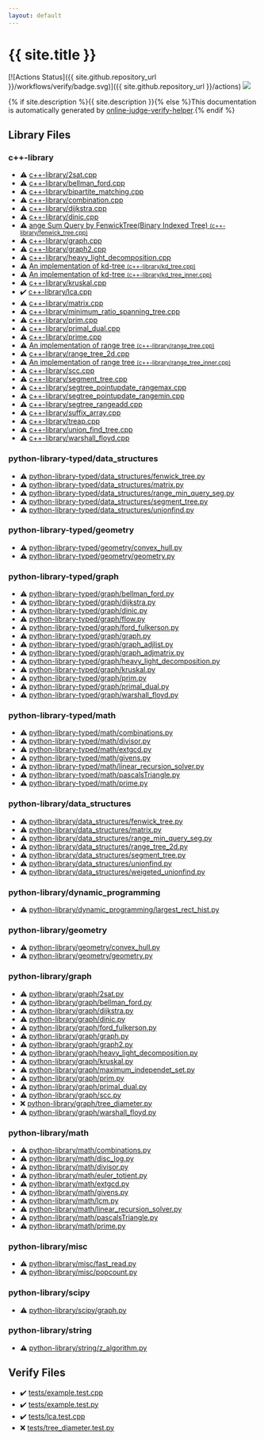 ```yaml
---
layout: default
---
```


<!-- mathjax config similar to math.stackexchange -->
<script type="text/javascript" async
  src="https://cdnjs.cloudflare.com/ajax/libs/mathjax/2.7.5/MathJax.js?config=TeX-MML-AM_CHTML">
</script>
<script type="text/x-mathjax-config">
  MathJax.Hub.Config({
    TeX: { equationNumbers: { autoNumber: "AMS" }},
    tex2jax: {
      inlineMath: [ ['$','$'] ],
      processEscapes: true
    },
    "HTML-CSS": { matchFontHeight: false },
    displayAlign: "left",
    displayIndent: "2em"
  });
</script>

<script type="text/javascript" src="https://cdnjs.cloudflare.com/ajax/libs/jquery/3.4.1/jquery.min.js"></script>
<script src="https://cdn.jsdelivr.net/npm/jquery-balloon-js@1.1.2/jquery.balloon.min.js" integrity="sha256-ZEYs9VrgAeNuPvs15E39OsyOJaIkXEEt10fzxJ20+2I=" crossorigin="anonymous"></script>
<script type="text/javascript" src="assets/js/copy-button.js"></script>
<link rel="stylesheet" href="assets/css/copy-button.css" />


# {{ site.title }}

[![Actions Status]({{ site.github.repository_url }}/workflows/verify/badge.svg)]({{ site.github.repository_url }}/actions)
<a href="{{ site.github.repository_url }}"><img src="https://img.shields.io/github/last-commit/{{ site.github.owner_name }}/{{ site.github.repository_name }}" /></a>

{% if site.description %}{{ site.description }}{% else %}This documentation is automatically generated by <a href="https://github.com/kmyk/online-judge-verify-helper">online-judge-verify-helper</a>.{% endif %}

## Library Files

<div id="97d0d85922e0aae2441e69f2870930aa"></div>

### c++-library

* :warning: <a href="library/c++-library/2sat.cpp.html">c++-library/2sat.cpp</a>
* :warning: <a href="library/c++-library/bellman_ford.cpp.html">c++-library/bellman_ford.cpp</a>
* :warning: <a href="library/c++-library/bipartite_matching.cpp.html">c++-library/bipartite_matching.cpp</a>
* :warning: <a href="library/c++-library/combination.cpp.html">c++-library/combination.cpp</a>
* :warning: <a href="library/c++-library/dijkstra.cpp.html">c++-library/dijkstra.cpp</a>
* :warning: <a href="library/c++-library/dinic.cpp.html">c++-library/dinic.cpp</a>
* :warning: <a href="library/c++-library/fenwick_tree.cpp.html">ange Sum Query by FenwickTree(Binary Indexed Tree) <small>(c++-library/fenwick_tree.cpp)</small></a>
* :warning: <a href="library/c++-library/graph.cpp.html">c++-library/graph.cpp</a>
* :warning: <a href="library/c++-library/graph2.cpp.html">c++-library/graph2.cpp</a>
* :warning: <a href="library/c++-library/heavy_light_decomposition.cpp.html">c++-library/heavy_light_decomposition.cpp</a>
* :warning: <a href="library/c++-library/kd_tree.cpp.html">An implementation of kd-tree <small>(c++-library/kd_tree.cpp)</small></a>
* :warning: <a href="library/c++-library/kd_tree_inner.cpp.html">An implementation of kd-tree <small>(c++-library/kd_tree_inner.cpp)</small></a>
* :warning: <a href="library/c++-library/kruskal.cpp.html">c++-library/kruskal.cpp</a>
* :heavy_check_mark: <a href="library/c++-library/lca.cpp.html">c++-library/lca.cpp</a>
* :warning: <a href="library/c++-library/matrix.cpp.html">c++-library/matrix.cpp</a>
* :warning: <a href="library/c++-library/minimum_ratio_spanning_tree.cpp.html">c++-library/minimum_ratio_spanning_tree.cpp</a>
* :warning: <a href="library/c++-library/prim.cpp.html">c++-library/prim.cpp</a>
* :warning: <a href="library/c++-library/primal_dual.cpp.html">c++-library/primal_dual.cpp</a>
* :warning: <a href="library/c++-library/prime.cpp.html">c++-library/prime.cpp</a>
* :warning: <a href="library/c++-library/range_tree.cpp.html">An implementation of range tree <small>(c++-library/range_tree.cpp)</small></a>
* :warning: <a href="library/c++-library/range_tree_2d.cpp.html">c++-library/range_tree_2d.cpp</a>
* :warning: <a href="library/c++-library/range_tree_inner.cpp.html">An implementation of range tree <small>(c++-library/range_tree_inner.cpp)</small></a>
* :warning: <a href="library/c++-library/scc.cpp.html">c++-library/scc.cpp</a>
* :warning: <a href="library/c++-library/segment_tree.cpp.html">c++-library/segment_tree.cpp</a>
* :warning: <a href="library/c++-library/segtree_pointupdate_rangemax.cpp.html">c++-library/segtree_pointupdate_rangemax.cpp</a>
* :warning: <a href="library/c++-library/segtree_pointupdate_rangemin.cpp.html">c++-library/segtree_pointupdate_rangemin.cpp</a>
* :warning: <a href="library/c++-library/segtree_rangeadd.cpp.html">c++-library/segtree_rangeadd.cpp</a>
* :warning: <a href="library/c++-library/suffix_array.cpp.html">c++-library/suffix_array.cpp</a>
* :warning: <a href="library/c++-library/treap.cpp.html">c++-library/treap.cpp</a>
* :warning: <a href="library/c++-library/union_find_tree.cpp.html">c++-library/union_find_tree.cpp</a>
* :warning: <a href="library/c++-library/warshall_floyd.cpp.html">c++-library/warshall_floyd.cpp</a>


<div id="6b6ed370883cf5e19f314c91b85981e1"></div>

### python-library-typed/data_structures

* :warning: <a href="library/python-library-typed/data_structures/fenwick_tree.py.html">python-library-typed/data_structures/fenwick_tree.py</a>
* :warning: <a href="library/python-library-typed/data_structures/matrix.py.html">python-library-typed/data_structures/matrix.py</a>
* :warning: <a href="library/python-library-typed/data_structures/range_min_query_seg.py.html">python-library-typed/data_structures/range_min_query_seg.py</a>
* :warning: <a href="library/python-library-typed/data_structures/segment_tree.py.html">python-library-typed/data_structures/segment_tree.py</a>
* :warning: <a href="library/python-library-typed/data_structures/unionfind.py.html">python-library-typed/data_structures/unionfind.py</a>


<div id="362eb0c8573cbac55db6708003e9cc16"></div>

### python-library-typed/geometry

* :warning: <a href="library/python-library-typed/geometry/convex_hull.py.html">python-library-typed/geometry/convex_hull.py</a>
* :warning: <a href="library/python-library-typed/geometry/geometry.py.html">python-library-typed/geometry/geometry.py</a>


<div id="e3e389e7cc07e0499572b6cf762b37a8"></div>

### python-library-typed/graph

* :warning: <a href="library/python-library-typed/graph/bellman_ford.py.html">python-library-typed/graph/bellman_ford.py</a>
* :warning: <a href="library/python-library-typed/graph/dijkstra.py.html">python-library-typed/graph/dijkstra.py</a>
* :warning: <a href="library/python-library-typed/graph/dinic.py.html">python-library-typed/graph/dinic.py</a>
* :warning: <a href="library/python-library-typed/graph/flow.py.html">python-library-typed/graph/flow.py</a>
* :warning: <a href="library/python-library-typed/graph/ford_fulkerson.py.html">python-library-typed/graph/ford_fulkerson.py</a>
* :warning: <a href="library/python-library-typed/graph/graph.py.html">python-library-typed/graph/graph.py</a>
* :warning: <a href="library/python-library-typed/graph/graph_adjlist.py.html">python-library-typed/graph/graph_adjlist.py</a>
* :warning: <a href="library/python-library-typed/graph/graph_adjmatrix.py.html">python-library-typed/graph/graph_adjmatrix.py</a>
* :warning: <a href="library/python-library-typed/graph/heavy_light_decomposition.py.html">python-library-typed/graph/heavy_light_decomposition.py</a>
* :warning: <a href="library/python-library-typed/graph/kruskal.py.html">python-library-typed/graph/kruskal.py</a>
* :warning: <a href="library/python-library-typed/graph/prim.py.html">python-library-typed/graph/prim.py</a>
* :warning: <a href="library/python-library-typed/graph/primal_dual.py.html">python-library-typed/graph/primal_dual.py</a>
* :warning: <a href="library/python-library-typed/graph/warshall_floyd.py.html">python-library-typed/graph/warshall_floyd.py</a>


<div id="8b4dc7452502e65c8228aefdf8d64463"></div>

### python-library-typed/math

* :warning: <a href="library/python-library-typed/math/combinations.py.html">python-library-typed/math/combinations.py</a>
* :warning: <a href="library/python-library-typed/math/divisor.py.html">python-library-typed/math/divisor.py</a>
* :warning: <a href="library/python-library-typed/math/extgcd.py.html">python-library-typed/math/extgcd.py</a>
* :warning: <a href="library/python-library-typed/math/givens.py.html">python-library-typed/math/givens.py</a>
* :warning: <a href="library/python-library-typed/math/linear_recursion_solver.py.html">python-library-typed/math/linear_recursion_solver.py</a>
* :warning: <a href="library/python-library-typed/math/pascalsTriangle.py.html">python-library-typed/math/pascalsTriangle.py</a>
* :warning: <a href="library/python-library-typed/math/prime.py.html">python-library-typed/math/prime.py</a>


<div id="74e532415b57ead1fa84cab4b59648ab"></div>

### python-library/data_structures

* :warning: <a href="library/python-library/data_structures/fenwick_tree.py.html">python-library/data_structures/fenwick_tree.py</a>
* :warning: <a href="library/python-library/data_structures/matrix.py.html">python-library/data_structures/matrix.py</a>
* :warning: <a href="library/python-library/data_structures/range_min_query_seg.py.html">python-library/data_structures/range_min_query_seg.py</a>
* :warning: <a href="library/python-library/data_structures/range_tree_2d.py.html">python-library/data_structures/range_tree_2d.py</a>
* :warning: <a href="library/python-library/data_structures/segment_tree.py.html">python-library/data_structures/segment_tree.py</a>
* :warning: <a href="library/python-library/data_structures/unionfind.py.html">python-library/data_structures/unionfind.py</a>
* :warning: <a href="library/python-library/data_structures/weigeted_unionfind.py.html">python-library/data_structures/weigeted_unionfind.py</a>


<div id="a66ffaceba6863a028d14d6df0083249"></div>

### python-library/dynamic_programming

* :warning: <a href="library/python-library/dynamic_programming/largest_rect_hist.py.html">python-library/dynamic_programming/largest_rect_hist.py</a>


<div id="8b00af06c63bb9f57bebf2afb4b3906b"></div>

### python-library/geometry

* :warning: <a href="library/python-library/geometry/convex_hull.py.html">python-library/geometry/convex_hull.py</a>
* :warning: <a href="library/python-library/geometry/geometry.py.html">python-library/geometry/geometry.py</a>


<div id="5d2e77d5b1ea9b487eb85cc662584fbc"></div>

### python-library/graph

* :warning: <a href="library/python-library/graph/2sat.py.html">python-library/graph/2sat.py</a>
* :warning: <a href="library/python-library/graph/bellman_ford.py.html">python-library/graph/bellman_ford.py</a>
* :warning: <a href="library/python-library/graph/dijkstra.py.html">python-library/graph/dijkstra.py</a>
* :warning: <a href="library/python-library/graph/dinic.py.html">python-library/graph/dinic.py</a>
* :warning: <a href="library/python-library/graph/ford_fulkerson.py.html">python-library/graph/ford_fulkerson.py</a>
* :warning: <a href="library/python-library/graph/graph.py.html">python-library/graph/graph.py</a>
* :warning: <a href="library/python-library/graph/graph2.py.html">python-library/graph/graph2.py</a>
* :warning: <a href="library/python-library/graph/heavy_light_decomposition.py.html">python-library/graph/heavy_light_decomposition.py</a>
* :warning: <a href="library/python-library/graph/kruskal.py.html">python-library/graph/kruskal.py</a>
* :warning: <a href="library/python-library/graph/maximum_independet_set.py.html">python-library/graph/maximum_independet_set.py</a>
* :warning: <a href="library/python-library/graph/prim.py.html">python-library/graph/prim.py</a>
* :warning: <a href="library/python-library/graph/primal_dual.py.html">python-library/graph/primal_dual.py</a>
* :warning: <a href="library/python-library/graph/scc.py.html">python-library/graph/scc.py</a>
* :x: <a href="library/python-library/graph/tree_diameter.py.html">python-library/graph/tree_diameter.py</a>
* :warning: <a href="library/python-library/graph/warshall_floyd.py.html">python-library/graph/warshall_floyd.py</a>


<div id="46135b5961b59dd324f9733fc6b28247"></div>

### python-library/math

* :warning: <a href="library/python-library/math/combinations.py.html">python-library/math/combinations.py</a>
* :warning: <a href="library/python-library/math/disc_log.py.html">python-library/math/disc_log.py</a>
* :warning: <a href="library/python-library/math/divisor.py.html">python-library/math/divisor.py</a>
* :warning: <a href="library/python-library/math/euler_totient.py.html">python-library/math/euler_totient.py</a>
* :warning: <a href="library/python-library/math/extgcd.py.html">python-library/math/extgcd.py</a>
* :warning: <a href="library/python-library/math/givens.py.html">python-library/math/givens.py</a>
* :warning: <a href="library/python-library/math/lcm.py.html">python-library/math/lcm.py</a>
* :warning: <a href="library/python-library/math/linear_recursion_solver.py.html">python-library/math/linear_recursion_solver.py</a>
* :warning: <a href="library/python-library/math/pascalsTriangle.py.html">python-library/math/pascalsTriangle.py</a>
* :warning: <a href="library/python-library/math/prime.py.html">python-library/math/prime.py</a>


<div id="0ad0b90d383372c767b781efcac52745"></div>

### python-library/misc

* :warning: <a href="library/python-library/misc/fast_read.py.html">python-library/misc/fast_read.py</a>
* :warning: <a href="library/python-library/misc/popcount.py.html">python-library/misc/popcount.py</a>


<div id="0ee47a817fbae871c6e027eface9d723"></div>

### python-library/scipy

* :warning: <a href="library/python-library/scipy/graph.py.html">python-library/scipy/graph.py</a>


<div id="8140a5f95a51d2f3cbc29e4500ae8c0b"></div>

### python-library/string

* :warning: <a href="library/python-library/string/z_algorithm.py.html">python-library/string/z_algorithm.py</a>


## Verify Files

* :heavy_check_mark: <a href="verify/tests/example.test.cpp.html">tests/example.test.cpp</a>
* :heavy_check_mark: <a href="verify/tests/example.test.py.html">tests/example.test.py</a>
* :heavy_check_mark: <a href="verify/tests/lca.test.cpp.html">tests/lca.test.cpp</a>
* :x: <a href="verify/tests/tree_diameter.test.py.html">tests/tree_diameter.test.py</a>


